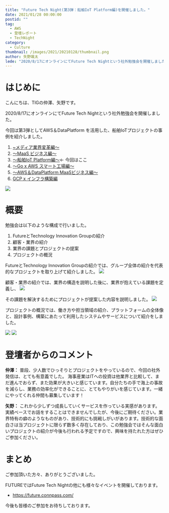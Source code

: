 ```yaml
---
title: "Future Tech Night(第3弾：船舶IoT Platform編)を開催しました。"
date: 2021/01/28 00:00:00
postid: ""
tag:
  - AWS
  - 登壇レポート
  - TechNight
category:
  - Culture
thumbnail: /images/2021/20210128/thumbnail.png
author: 矢野颯太
lede: "2020/8/17にオンラインにてFuture Tech Nightという社外勉強会を開催しました。今回は第3弾としてAWS＆DataPlatform を活用した、船舶IoTプロジェクトの事例を紹介しました。"
---
```

# はじめに

こんにちは、TIGの仲澤、矢野です。

2020/8/17にオンラインにてFuture Tech Nightという社外勉強会を開催しました。

今回は第3弾としてAWS＆DataPlatform を活用した、船舶IoTプロジェクトの事例を紹介しました。

1. [~メディア業界変革編～](https://future.connpass.com/event/177093/)
2. [～MaaS ビジネス編～](https://future.connpass.com/event/179387/)
3. [～船舶IoT Platform編～](https://future.connpass.com/event/185051/)← 今回はここ
4. [〜Go x AWS スマート工場編〜](https://future.connpass.com/event/188742/)
5. [〜AWS＆DataPlatform MaaSビジネス編〜](https://future.connpass.com/event/195568/)
6. [GCP x インフラ構築編](https://future.connpass.com/event/201478/)

<img src="/images/2021/20210128/ブログ＿図1.png" loading="lazy">

# 概要

勉強会は以下のような構成で行いました。

1. FutureとTechnology Innovation Groupの紹介
2. 顧客・業界の紹介
3. 業界の課題とプロジェクトの提案
4. プロジェクトの概況

FutureとTechnology Innovation Groupの紹介では、グループ全体の紹介を代表的なプロジェクトを取り上げて紹介しました。
<img src="/images/2021/20210128/image01.png" loading="lazy">

顧客・業界の紹介では、業界の構造を説明した後に、業界が抱えている課題を定義し、
<img src="/images/2021/20210128/image02.png" loading="lazy">

その課題を解決するためにプロジェクトが提案した内容を説明しました。
<img src="/images/2021/20210128/図1.png" loading="lazy">

プロジェクトの概況では、働き方や担当領域の紹介、プラットフォームの全体像と、設計事例、構築にあたって利用したシステムやサービスについて紹介をしました。

<img src="/images/2021/20210128/図2.png" loading="lazy">

<img src="/images/2021/20210128/図3.png" loading="lazy">

# 登壇者からのコメント

**仲澤：**
普段、少人数でひっそりとプロジェクトをやっているので、今回の社外発信は、とても有意義でした。
海事産業はITへの投資は他業界と比較して、まだ進んでおらず、また効果が大きいと感じています。自分たちの手で海上の事故を減らし、業務の効率化ができることに、とてもやりがいを感じています。一緒にやってくれる仲間も募集しています！

**矢野：**
これから少しずつ成長していくサービスを作っている実感があります。実績ベースでお話をすることはできませんでしたが、今後にご期待ください。業界特有の癖のようなものがあり、技術的にも挑戦しがいがあります。技術的な面白さは当プロジェクトに限らず数多く存在しており、この勉強会ではそんな面白いプロジェクトの紹介が今後も行われる予定ですので、興味を持たれた方はぜひご参加ください。

# まとめ

ご参加頂いた方々、ありがとうございました。

FUTUREではFuture Tech Nightの他にも様々なイベントを開催しております。

* https://future.connpass.com/

今後も皆様のご参加をお待ちしております。
